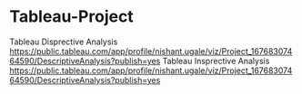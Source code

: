 # Tableau-Project
Tableau Disprective Analysis
https://public.tableau.com/app/profile/nishant.ugale/viz/Project_16768307464590/DescriptiveAnalysis?publish=yes
Tableau Insprective Analysis
https://public.tableau.com/app/profile/nishant.ugale/viz/Project_16768307464590/DescriptiveAnalysis?publish=yes
